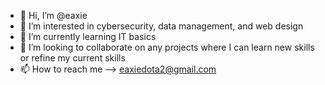 - 👋 Hi, I’m @eaxie
- 👀 I’m interested in cybersecurity, data management, and web design
- 🌱 I’m currently learning IT basics
- 💞️ I’m looking to collaborate on any projects where I can learn new skills or refine my current skills
- 📫 How to reach me --> eaxiedota2@gmail.com

<!---
eaxie/eaxie is a ✨ special ✨ repository because its `README.md` (this file) appears on your GitHub profile.
You can click the Preview link to take a look at your changes.
--->
